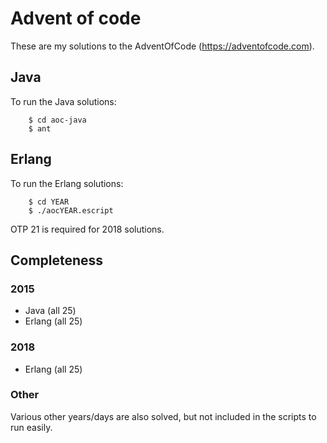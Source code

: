 # Advent of code

These are my solutions to the AdventOfCode (https://adventofcode.com).

## Java

To run the Java solutions:

```
    $ cd aoc-java
    $ ant
```

## Erlang

To run the Erlang solutions:

```
    $ cd YEAR
    $ ./aocYEAR.escript
```

OTP 21 is required for 2018 solutions.

## Completeness

### 2015

* Java (all 25)
* Erlang (all 25)

### 2018

* Erlang (all 25)

### Other

Various other years/days are also solved, but not included in the
scripts to run easily.
